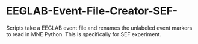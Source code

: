 # EEGLAB-Event-File-Creator-SEF-
Scripts take a EEGLAB event file and renames the unlabeled event markers to read in MNE Python.
This is specifically for SEF experiment.
